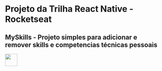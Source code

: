 # Projeto da Trilha React Native - Rocketseat

## MySkills - Projeto simples para adicionar e remover skills e competencias técnicas pessoais

<img src="(src/img/mySkills.gif)" width="40" height="40" />